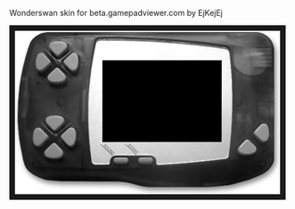 <p align="left">
Wonderswan skin for beta.gamepadviewer.com by EjKejEj
</p>
<p align="left">
<img src="https://github.com/EjKejEj/Gamepad-Viewer-skins/blob/main/Wonderswan/wonderswan.png" width="476" height="294" border="10"/>
</p>

